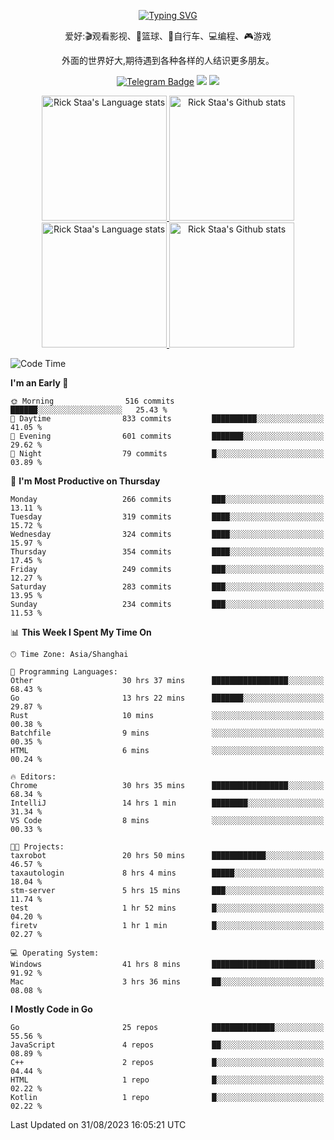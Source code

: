 <div align="center"> 

[![Typing SVG](https://readme-typing-svg.herokuapp.com?size=25&duration=2500&color=eeeeee&vCenter=true&width=200&height=40&lines=Hi+there+%F0%9F%91%8B%F0%9F%8F%BB;I'm+DanBai)](https://git.io/typing-svg)

爱好:🎬观看影视、🏀篮球、🚴自行车、💻编程、🎮游戏

外面的世界好大,期待遇到各种各样的人结识更多朋友。

[![Telegram Badge](https://img.shields.io/badge/-Telegram-blue?style=flat&logo=Telegram&logoColor=white)](https://t.me/danbai9420) 
[![](https://img.shields.io/badge/-Blog-brightgreen?style=flat&logo=Blogger&logoColor=white)](https://p00q.cn)
[![](https://img.shields.io/badge/-Email-red?style=flat&logo=Mail.Ru&logoColor=white)](mailto:danbai@88.com)
</div>

<!-- Light Mode -->
<div align="center"> 
<a href="https://github.com/anuraghazra/github-readme-stats#gh-light-mode-only">
<img height=200 src="https://github-readme-stats.vercel.app/api/top-langs/?username=danbai225&layout=compact&langs_count=10&hide_border=1&role=OWNER,COLLABORATOR#gh-light-mode-only" alt="Rick Staa's Language stats" />
</a>
<a href="https://github.com/anuraghazra/github-readme-stats#gh-light-mode-only">
<img height=200 src="https://github-readme-stats.vercel.app/api?username=danbai225&show_icons=true&count_private=true&line_height=28&hide_border=1&include_all_commits=true&card_width=450&role=OWNER,COLLABORATOR&exclude_repo=github-readme-stats#gh-light-mode-only" alt="Rick Staa's Github stats" />
</a>
</div>

<!-- Dark Mode -->
<div align="center"> 
<a href="https://github.com/anuraghazra/github-readme-stats#gh-dark-mode-only">
<img height=200 src="https://github-readme-stats.vercel.app/api/top-langs/?username=danbai225&layout=compact&langs_count=10&hide_border=1&role=OWNER,COLLABORATOR&theme=github_dark#gh-dark-mode-only" alt="Rick Staa's Language stats" />
</a>
<a href="https://github.com/anuraghazra/github-readme-stats#gh-dark-mode-only">
<img height=200 src="https://github-readme-stats.vercel.app/api?username=danbai225&show_icons=true&count_private=true&line_height=28&hide_border=1&include_all_commits=true&card_width=450&role=OWNER,COLLABORATOR&exclude_repo=github-readme-stats&theme=github_dark#gh-dark-mode-only" alt="Rick Staa's Github stats" />
</a>
</div>

<!--START_SECTION:waka-->
![Code Time](http://img.shields.io/badge/Code%20Time-987%20hrs%2030%20mins-blue)

**I'm an Early 🐤** 

```text
🌞 Morning                516 commits         ██████░░░░░░░░░░░░░░░░░░░   25.43 % 
🌆 Daytime                833 commits         ██████████░░░░░░░░░░░░░░░   41.05 % 
🌃 Evening                601 commits         ███████░░░░░░░░░░░░░░░░░░   29.62 % 
🌙 Night                  79 commits          █░░░░░░░░░░░░░░░░░░░░░░░░   03.89 % 
```
📅 **I'm Most Productive on Thursday** 

```text
Monday                   266 commits         ███░░░░░░░░░░░░░░░░░░░░░░   13.11 % 
Tuesday                  319 commits         ████░░░░░░░░░░░░░░░░░░░░░   15.72 % 
Wednesday                324 commits         ████░░░░░░░░░░░░░░░░░░░░░   15.97 % 
Thursday                 354 commits         ████░░░░░░░░░░░░░░░░░░░░░   17.45 % 
Friday                   249 commits         ███░░░░░░░░░░░░░░░░░░░░░░   12.27 % 
Saturday                 283 commits         ███░░░░░░░░░░░░░░░░░░░░░░   13.95 % 
Sunday                   234 commits         ███░░░░░░░░░░░░░░░░░░░░░░   11.53 % 
```


📊 **This Week I Spent My Time On** 

```text
🕑︎ Time Zone: Asia/Shanghai

💬 Programming Languages: 
Other                    30 hrs 37 mins      █████████████████░░░░░░░░   68.43 % 
Go                       13 hrs 22 mins      ███████░░░░░░░░░░░░░░░░░░   29.87 % 
Rust                     10 mins             ░░░░░░░░░░░░░░░░░░░░░░░░░   00.38 % 
Batchfile                9 mins              ░░░░░░░░░░░░░░░░░░░░░░░░░   00.35 % 
HTML                     6 mins              ░░░░░░░░░░░░░░░░░░░░░░░░░   00.24 % 

🔥 Editors: 
Chrome                   30 hrs 35 mins      █████████████████░░░░░░░░   68.34 % 
IntelliJ                 14 hrs 1 min        ████████░░░░░░░░░░░░░░░░░   31.34 % 
VS Code                  8 mins              ░░░░░░░░░░░░░░░░░░░░░░░░░   00.33 % 

🐱‍💻 Projects: 
taxrobot                 20 hrs 50 mins      ████████████░░░░░░░░░░░░░   46.57 % 
taxautologin             8 hrs 4 mins        █████░░░░░░░░░░░░░░░░░░░░   18.04 % 
stm-server               5 hrs 15 mins       ███░░░░░░░░░░░░░░░░░░░░░░   11.74 % 
test                     1 hr 52 mins        █░░░░░░░░░░░░░░░░░░░░░░░░   04.20 % 
firetv                   1 hr 1 min          █░░░░░░░░░░░░░░░░░░░░░░░░   02.27 % 

💻 Operating System: 
Windows                  41 hrs 8 mins       ███████████████████████░░   91.92 % 
Mac                      3 hrs 36 mins       ██░░░░░░░░░░░░░░░░░░░░░░░   08.08 % 
```

**I Mostly Code in Go** 

```text
Go                       25 repos            ██████████████░░░░░░░░░░░   55.56 % 
JavaScript               4 repos             ██░░░░░░░░░░░░░░░░░░░░░░░   08.89 % 
C++                      2 repos             █░░░░░░░░░░░░░░░░░░░░░░░░   04.44 % 
HTML                     1 repo              █░░░░░░░░░░░░░░░░░░░░░░░░   02.22 % 
Kotlin                   1 repo              █░░░░░░░░░░░░░░░░░░░░░░░░   02.22 % 
```




 Last Updated on 31/08/2023 16:05:21 UTC
<!--END_SECTION:waka-->
